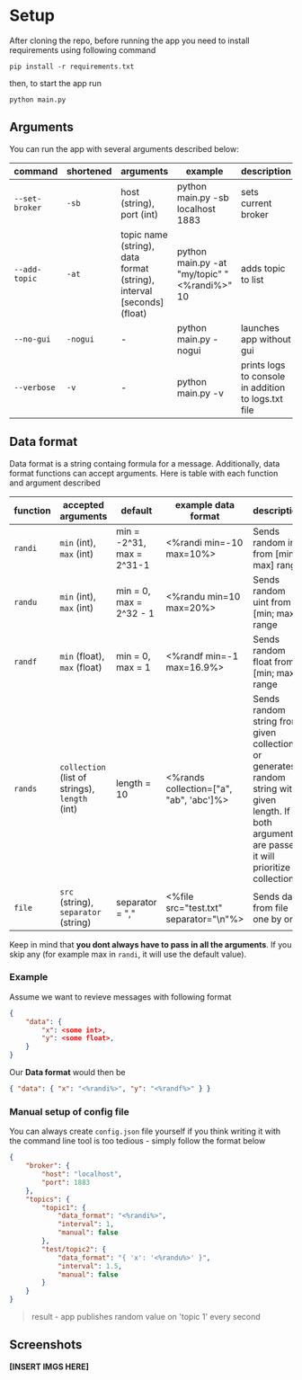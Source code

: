# Setup
After cloning the repo, before running the app you need to install requirements using following command
```
pip install -r requirements.txt
```
then, to start the app run
```
python main.py
```

## Arguments
You can run the app with several arguments described below:

| command       | shortened | arguments                                                             | example                                      | description                                         |
| ------------- | --------- | --------------------------------------------------------------------- | -------------------------------------------- | --------------------------------------------------- |
| `--set-broker` | `-sb`      | host (string), port (int)                                                         | python main.py -sb localhost 1883            | sets current broker                                 |
| `--add-topic`  | `-at`      | topic name (string), data format (string), interval [seconds] (float) | python main.py -at "my/topic" "<%randi%>" 10 | adds topic to list                                  |
| `--no-gui`     | `-nogui`   | \-                                                                    | python main.py -nogui                        | launches app without gui                            |
| `--verbose`    | `-v`      | \-                                                                    | python main.py -v                            | prints logs to console in addition to logs.txt file |

## Data format
Data format is a string containg formula for a message. Additionally, data format functions can accept arguments. Here is table with each function and argument described

| function | accepted arguments                         | default                   | example data format                     | description                                                                                                                                          |
| -------- | ------------------------------------------ | ------------------------- | --------------------------------------- | ---------------------------------------------------------------------------------------------------------------------------------------------------- |
| `randi`   | `min` (int), `max` (int)                       | min = -2^31, max = 2^31-1 | <%randi min=-10 max=10%>                | Sends random int from [min; max] range                                                                                                               |
| `randu`    | `min` (int), `max` (int)                       | min = 0, max = 2^32 - 1   | <%randu min=10 max=20%>                 | Sends random uint from [min; max] range                                                                                                              |
| `randf`    | `min` (float), `max` (float)                   | min = 0, max = 1          | <%randf min=-1 max=16.9%>               | Sends random float from [min; max) range                                                                                                             |
| `rands`    | `collection` (list of strings), `length` (int) | length = 10               | <%rands collection=["a", "ab", 'abc']%> | Sends random string from given collection or generates random string with given length. If both arguments are passed, it will prioritize collection. |
| `file`     | `src` (string), `separator` (string)           | separator = ","           | <%file src="test.txt" separator="\\n"%> | Sends data from file one by one                                                                                                                      |
Keep in mind that <b>you dont always have to pass in all the arguments</b>. If you skip any (for example max in ```randi```, it will use the default value).

### Example
Assume we want to revieve messages with following format

```json
{
    "data": {
        "x": <some int>,
        "y": <some float>,
    }
}
```

Our <b>Data format</b> would then be
```json
{ "data": { "x": "<%randi%>", "y": "<%randf%>" } }
```

### Manual setup of config file
You can always create ```config.json``` file yourself if you think writing it with the command line tool is too tedious - simply follow the format below
```json
{
    "broker": { 
        "host": "localhost",
        "port": 1883
    },
    "topics": {
        "topic1": {
            "data_format": "<%randi%>",
            "interval": 1,
            "manual": false
        },
        "test/topic2": {
            "data_format": "{ 'x': '<%randu%>' }",
            "interval": 1.5,
            "manual": false
        }
    }
}
```
> result - app publishes random value on 'topic 1' every second

## Screenshots
<b>[INSERT IMGS HERE]</b>
